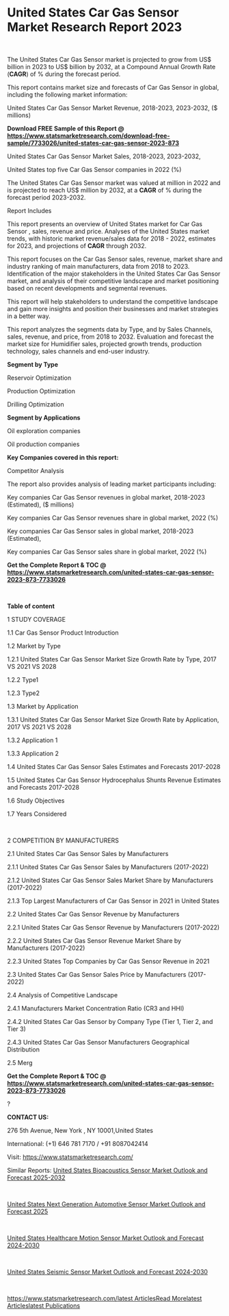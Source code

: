 <h1>United States Car Gas Sensor Market Research Report 2023</h1><br/><p>The United States Car Gas Sensor market is projected to grow from US$ billion in 2023 to US$ billion by 2032, at a Compound Annual Growth Rate (<strong>CAGR</strong>) of % during the forecast period.</p>
 
 
 
 <p>This report contains market size and forecasts of Car Gas Sensor in global, including the following market information:</p>
 
 
 
 <p>United States Car Gas Sensor Market Revenue, 2018-2023, 2023-2032, ($ millions)</p>
 
 
 
 <p><strong>Download FREE Sample of this Report @ <a href="https://www.statsmarketresearch.com/download-free-sample/7733026/united-states-car-gas-sensor-2023-873">https://www.statsmarketresearch.com/download-free-sample/7733026/united-states-car-gas-sensor-2023-873</a></strong></p>
 
 
 
 <p>United States Car Gas Sensor Market Sales, 2018-2023, 2023-2032,</p>
 
 
 
 <p>United States top five Car Gas Sensor companies in 2022 (%)</p>
 
 
 
 <p>The United States Car Gas Sensor market was valued at million in 2022 and is projected to reach US$ million by 2032, at a <strong>CAGR</strong> of % during the forecast period 2023-2032.</p>
 
 
 
 <p>Report Includes</p>
 
 
 
 <p>This report presents an overview of United States market for Car Gas Sensor , sales, revenue and price. Analyses of the United States market trends, with historic market revenue/sales data for 2018 - 2022, estimates for 2023, and projections of <strong>CAGR</strong> through 2032.</p>
 
 
 
 <p>This report focuses on the Car Gas Sensor sales, revenue, market share and industry ranking of main manufacturers, data from 2018 to 2023. Identification of the major stakeholders in the United States Car Gas Sensor market, and analysis of their competitive landscape and market positioning based on recent developments and segmental revenues.</p>
 
 
 
 <p>This report will help stakeholders to understand the competitive landscape and gain more insights and position their businesses and market strategies in a better way.</p>
 
 
 
 <p>This report analyzes the segments data by Type, and by Sales Channels, sales, revenue, and price, from 2018 to 2032. Evaluation and forecast the market size for Humidifier sales, projected growth trends, production technology, sales channels and end-user industry.</p>
 
 
 
 <p><strong>Segment by Type</strong></p>
 
 
 
 <p>Reservoir Optimization</p>
 
 
 
 <p>Production Optimization</p>
 
 
 
 <p>Drilling Optimization</p>
 
 
 
 <p><strong>Segment <strong><strong>by Applications</strong></strong></strong></p>
 
 
 
 <p>Oil exploration companies</p>
 
 
 
 <p>Oil production companies</p>
 
 
 
 <p><strong>Key Companies covered in this report:</strong></p>
 
 
 
 <p>Competitor Analysis</p>
 
 
 
 <p>The report also provides analysis of leading market participants including:</p>
 
 
 
 <p>Key companies Car Gas Sensor revenues in global market, 2018-2023 (Estimated), ($ millions)</p>
 
 
 
 <p>Key companies Car Gas Sensor revenues share in global market, 2022 (%)</p>
 
 
 
 <p>Key companies Car Gas Sensor sales in global market, 2018-2023 (Estimated),</p>
 
 
 
 <p>Key companies Car Gas Sensor sales share in global market, 2022 (%)</p>
 
 
 
 <div><b>Get the Complete Report & TOC @ <a href="https://www.statsmarketresearch.com/united-states-car-gas-sensor-2023-873-7733026">https://www.statsmarketresearch.com/united-states-car-gas-sensor-2023-873-7733026</a></b></div>
 
 
 
 <p><br />
 
 <b>Table of content</b></p>
 
 
 
 <p>1 STUDY COVERAGE<br />
 
 1.1 Car Gas Sensor Product Introduction<br />
 
 1.2 Market by Type<br />
 
 1.2.1 United States Car Gas Sensor Market Size Growth Rate by Type, 2017 VS 2021 VS 2028<br />
 
 1.2.2 Type1<br />
 
 1.2.3 Type2<br />
 
 1.3 Market by Application<br />
 
 1.3.1 United States Car Gas Sensor Market Size Growth Rate by Application, 2017 VS 2021 VS 2028<br />
 
 1.3.2 Application 1<br />
 
 1.3.3 Application 2<br />
 
 1.4 United States Car Gas Sensor Sales Estimates and Forecasts 2017-2028<br />
 
 1.5 United States Car Gas Sensor Hydrocephalus Shunts Revenue Estimates and Forecasts 2017-2028<br />
 
 1.6 Study Objectives<br />
 
 1.7 Years Considered<br />
 
 <br />
 
 2 COMPETITION BY MANUFACTURERS<br />
 
 2.1 United States Car Gas Sensor Sales by Manufacturers<br />
 
 2.1.1 United States Car Gas Sensor Sales by Manufacturers (2017-2022)<br />
 
 2.1.2 United States Car Gas Sensor Sales Market Share by Manufacturers (2017-2022)<br />
 
 2.1.3 Top Largest Manufacturers of Car Gas Sensor in 2021 in United States<br />
 
 2.2 United States Car Gas Sensor Revenue by Manufacturers<br />
 
 2.2.1 United States Car Gas Sensor Revenue by Manufacturers (2017-2022)<br />
 
 2.2.2 United States Car Gas Sensor Revenue Market Share by Manufacturers (2017-2022)<br />
 
 2.2.3 United States Top Companies by Car Gas Sensor Revenue in 2021<br />
 
 2.3 United States Car Gas Sensor Sales Price by Manufacturers (2017-2022)<br />
 
 2.4 Analysis of Competitive Landscape<br />
 
 2.4.1 Manufacturers Market Concentration Ratio (CR3 and HHI)<br />
 
 2.4.2 United States Car Gas Sensor by Company Type (Tier 1, Tier 2, and Tier 3)<br />
 
 2.4.3 United States Car Gas Sensor Manufacturers Geographical Distribution<br />
 
 2.5 Merg</p>
 
 
 
 <div><b>Get the Complete Report & TOC @ <a href="https://www.statsmarketresearch.com/united-states-car-gas-sensor-2023-873-7733026">https://www.statsmarketresearch.com/united-states-car-gas-sensor-2023-873-7733026</a></b></div>
 
 
 
 <p>? </p>
 
 
 
 <p><b>CONTACT US:</b><br />
 
 276 5th Avenue, New York , NY 10001,United States<br />
 
 International: (+1) 646 781 7170 / +91 8087042414<br />
 
 Visit: <a href="https://www.statsmarketresearch.com/">https://www.statsmarketresearch.com/</a><br />
 
 Similar Reports: <a href="https://www.statsmarketresearch.com/united-states-car-gas-sensor-2023-873-7733026">United States Bioacoustics Sensor Market Outlook and Forecast 2025-2032</a><br />
 
 <br />
 
 <a href="https://www.statsmarketresearch.com/united-states-car-gas-sensor-2023-873-7733026">United States Next Generation Automotive Sensor Market Outlook and Forecast 2025</a><br />
 
 <br />
 
 <a href="https://www.statsmarketresearch.com/united-states-car-gas-sensor-2023-873-7733026">United States Healthcare Motion Sensor Market Outlook and Forecast 2024-2030</a><br />
 
 <br />
 
 <a href="https://www.statsmarketresearch.com/united-states-car-gas-sensor-2023-873-7733026">United States Seismic Sensor Market Outlook and Forecast 2024-2030</a><br />
 
 <br />
 
 <a href="https://gyeongbokgung.com">https://www.statsmarketresearch.com/</a><a href="https://hallyeomaritime.com">latest Articles</a><a href="https://jingwansa.com">Read More</a><a href="https://nguoiviet.jp/">latest Articles</a><a href="https://www.intelmarketresearch.com/">latest Publications</a></p>